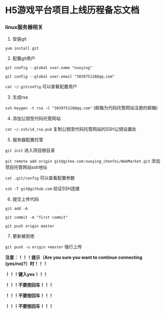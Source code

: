 # H5游戏平台项目上线历程备忘文档
### linux服务器相关
  1. 安装git
  
   `yum install git`
  
  2. 配置git用户
  
   `git config --global user.name "nuoying"`
  
   `git config --global user.email "303975128@qq.com"`
  
   `cat ~/.gitconfig` 可以查看配置用户
  
  3. 生成rsa
  
   `ssh-keygen -t rsa -C "303975128@qq.com"` (邮箱为代码托管网站注册的邮箱)
    
  4. 添加公钥至代码托管网站
    
   `cat ~/.ssh/id_rsa.pub` 复制公钥至代码托管网站的SSH公钥设置处
   
  5. 服务器配置托管
  
   `git init` 进入项目根目录
   
   `git remote add origin git@gitee.com:nuoying_chenfei/WebMarket.git` 添加项目托管网站ssh地址
   
   `cat .git/config` 可以查看配置参数
   
   `ssh -T git@github.com` 验证SSH连接
   
  6. 提交上传代码
  
  `git add -A`
  
  `git commit -m "first commit"`
  
  `git push origin master`
  
  7. 更新被拒绝
  
  `git push -u origin +master` 强行上传
  
  **注意：！！！提示（Are you sure you want to continue connecting (yes/no)?）时！！！**
   
   **！！！键入yes！！！**
          
   **！！！不要按回车！！！**
          
   **！！！不要按回车！！！**
          
   **！！！不要按回车！！！**
